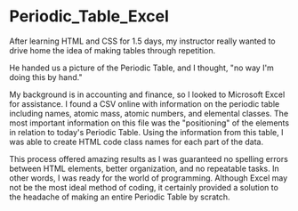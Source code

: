# Periodic_Table_Excel
After learning HTML and CSS for 1.5 days, my instructor really wanted to drive home the idea of making tables through repetition. 

He handed us a picture of the Periodic Table, and I thought, "no way I'm doing this by hand." 

My background is in accounting and finance, so I looked to Microsoft Excel for assistance. I found a CSV online with information on the periodic table including names, atomic mass, atomic numbers, and elemental classes. The most important information on this file was the "positioning" of the elements in relation to today's Periodic Table. Using the information from this table, I was able to create HTML code class names for each part of the data. 

This process offered amazing results as I was guaranteed no spelling errors between HTML elements, better organization, and no repeatable tasks. In other words, I was ready for the world of programming. Although Excel may not be the most ideal method of coding, it certainly provided a solution to the headache of making an entire Periodic Table by scratch. 
